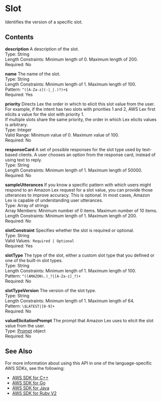 # Slot<a name="API_Slot"></a>

Identifies the version of a specific slot\.

## Contents<a name="API_Slot_Contents"></a>

 **description**   <a name="lex-Type-Slot-description"></a>
A description of the slot\.  
Type: String  
Length Constraints: Minimum length of 0\. Maximum length of 200\.  
Required: No

 **name**   <a name="lex-Type-Slot-name"></a>
The name of the slot\.  
Type: String  
Length Constraints: Minimum length of 1\. Maximum length of 100\.  
Pattern: `^([A-Za-z](-|_|.)?)+$`   
Required: Yes

 **priority**   <a name="lex-Type-Slot-priority"></a>
 Directs Lex the order in which to elicit this slot value from the user\. For example, if the intent has two slots with priorities 1 and 2, AWS Lex first elicits a value for the slot with priority 1\.  
If multiple slots share the same priority, the order in which Lex elicits values is arbitrary\.  
Type: Integer  
Valid Range: Minimum value of 0\. Maximum value of 100\.  
Required: No

 **responseCard**   <a name="lex-Type-Slot-responseCard"></a>
 A set of possible responses for the slot type used by text\-based clients\. A user chooses an option from the response card, instead of using text to reply\.   
Type: String  
Length Constraints: Minimum length of 1\. Maximum length of 50000\.  
Required: No

 **sampleUtterances**   <a name="lex-Type-Slot-sampleUtterances"></a>
 If you know a specific pattern with which users might respond to an Amazon Lex request for a slot value, you can provide those utterances to improve accuracy\. This is optional\. In most cases, Amazon Lex is capable of understanding user utterances\.   
Type: Array of strings  
Array Members: Minimum number of 0 items\. Maximum number of 10 items\.  
Length Constraints: Minimum length of 1\. Maximum length of 200\.  
Required: No

 **slotConstraint**   <a name="lex-Type-Slot-slotConstraint"></a>
Specifies whether the slot is required or optional\.   
Type: String  
Valid Values:` Required | Optional`   
Required: Yes

 **slotType**   <a name="lex-Type-Slot-slotType"></a>
The type of the slot, either a custom slot type that you defined or one of the built\-in slot types\.  
Type: String  
Length Constraints: Minimum length of 1\. Maximum length of 100\.  
Pattern: `^((AMAZON\.)_?|[A-Za-z]_?)+`   
Required: No

 **slotTypeVersion**   <a name="lex-Type-Slot-slotTypeVersion"></a>
The version of the slot type\.  
Type: String  
Length Constraints: Minimum length of 1\. Maximum length of 64\.  
Pattern: `\$LATEST|[0-9]+`   
Required: No

 **valueElicitationPrompt**   <a name="lex-Type-Slot-valueElicitationPrompt"></a>
The prompt that Amazon Lex uses to elicit the slot value from the user\.  
Type: [Prompt](API_Prompt.md) object  
Required: No

## See Also<a name="API_Slot_SeeAlso"></a>

For more information about using this API in one of the language\-specific AWS SDKs, see the following:
+  [AWS SDK for C\+\+](https://docs.aws.amazon.com/goto/SdkForCpp/lex-models-2017-04-19/Slot) 
+  [AWS SDK for Go](https://docs.aws.amazon.com/goto/SdkForGoV1/lex-models-2017-04-19/Slot) 
+  [AWS SDK for Java](https://docs.aws.amazon.com/goto/SdkForJava/lex-models-2017-04-19/Slot) 
+  [AWS SDK for Ruby V2](https://docs.aws.amazon.com/goto/SdkForRubyV2/lex-models-2017-04-19/Slot) 